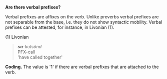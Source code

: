 **Are there verbal prefixes?**

Verbal prefixes are affixes on the verb. Unlike preverbs verbal prefixes are not separable from the base, i.e. they do not show syntactic mobility. Verbal prefixes can be attested, for instance, in Livonian (1).

(1) Livonian<br/>
>***sa**-kutsõnd*<br/>
>PFX-call<br/> 
>'have called together'

**Coding.** The value is '1' if there are verbal prefixes that are attached to the verb. 

